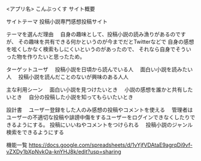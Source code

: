 <アプリ名> こんぶっくす サイト概要

サイトテーマ 投稿小説専門感想投稿サイト

テーマを選んだ理由 　自身の趣味として、投稿小説の読み漁りがあるのですが、 その趣味を共有できる何かというのが今までだとTwitterなどで 自身の感想を呟くしかなく検索もしにくいというのがあったので、 それなら自身でそういった物を作りたいと思ったため。

ターゲットユーザ 　投稿小説を日頃から読んでいる人 　面白い小説を読みたい人 　投稿小説を読んだことのないが興味のある人人

主な利用シーン 　面白い小説を見つけたいとき 　小説の感想を誰かと共有したいとき 　自分の投稿した小説を知ってもらいたいとき

設計書 　ユーザー登録をした人のみ感想の投稿やコメントを使える 　管理者はユーザーの不適切な投稿や誹謗中傷をするユーザーをログインできなくしたりできるようにする。
投稿にいいねやコメントをつけられる 　投稿小説のジャンル検索をできるようにする

機能一覧
https://docs.google.com/spreadsheets/d/1vYjfVDAtaE9agrqDi9vf-vZXDy1bXpNvkOa-knYHJ8k/edit?usp=sharing

